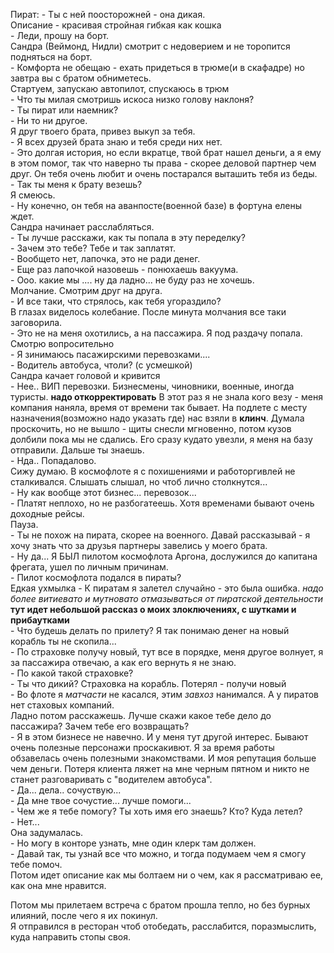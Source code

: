
Пират: - Ты с ней поосторожней - она дикая.  
Описание - красивая стройная гибкая как кошка  
\- Леди, прошу на борт.  
Сандра (Веймонд, Нидли) смотрит с недоверием и не торопится подняться на борт.  
\- Комфорта не обещаю - ехать придеться в трюме(и в скафадре) но завтра вы с братом обниметесь.  
Стартуем, запускаю автопилот, спускаюсь в трюм  
\- Что ты милая смотришь искоса низко голову наклоня?  
\- Ты пират или наемник?  
\- Ни то ни другое.  
Я друг твоего брата, привез выкуп за тебя.  
\- Я всех друзей брата знаю и тебя среди них нет.  
\- Это долгая история, но если вкратце, твой брат нашел деньги, а я ему в этом помог,
так что наверно ты права - скорее деловой партнер чем друг.
Он тебя очень любит и очень постарался выташить тебя из беды.  
\- Так ты меня к брату везешь?  
Я смеюсь.  
\- Ну конечно, он тебя на аванпосте(военной базе) в фортуна елены ждет.  
Сандра начинает расслабляться.  
\- Ты лучше расскажи, как ты попала в эту переделку?  
\- Зачем это тебе? Тебе и так заплатят.  
\- Вообщето нет, лапочка, это не ради денег.  
\- Еще раз лапочкой назовешь - понюхаешь вакуума.  
\- Ооо. какие мы .... ну да ладно... не буду раз не хочешь.  
Молчание. Смотрим друг на друга.  
\- И все таки, что стрялось, как тебя угораздило?  
В глазах виделось колебание. После минута молчания все таки заговорила.  
\- Это не на меня охотились, а на пассажира. Я под раздачу попала.  
Смотрю вопросительно  
\- Я зинимаюсь пасажирскими перевозками....  
\- Водитель автобуса, чтоли?  (с усмешкой)  
Сандра качает головой и кривится  
\- Нее..
ВИП перевозки.
Бизнесмены, чиновники, военные, иногда туристы.
**надо откорректировать**
В этот раз я не знала кого везу - меня компания наняла, время от времени так бывает.
На подлете с месту назначения(возможно надо указать где) нас взяли в **клинч**.
Думала проскочить, но не вышло - щиты снесли мгновенно, потом кузов долбили пока мы не сдались.
Его сразу кудато увезли, я меня на базу отправили. Дальше ты знаешь.  
\- Нда.. Попадалово.  
Сижу думаю. В космофлоте я с похишениями и работоргивлей не сталкивался. Слышать слышал, но чтоб лично столкнутся...  
\- Ну как вообще этот бизнес... перевозок...  
\- Платят неплохо, но не разбогатеешь.
Хотя временами бывают очень доходные рейсы.  
Пауза.  
\- Ты не похож на пирата, скорее на военного. Давай рассказывай - я хочу знать что за друзья партнеры завелись у моего брата.  
\- Ну да... Я БЫЛ пилотом космофлота Аргона, дослужился до капитана фрегата, ушел по личным причинам.  
\- Пилот космофлота подался в пираты?  
Едкая ухмылка
\- К пиратам я залетел случайно - это была ошибка.
*надо более витиевато и мутновато отмазываться от пиратской деятельности*  
**тут идет небольшой рассказ о моих злоключениях, с шутками и прибаутками**  
\- Что будешь делать по прилету? Я так понимаю денег на новый корабль ты не скопила...  
\- По страховке получу новый, тут все в порядке, меня другое волнует, я за пассажира отвечаю, а как его вернуть я не знаю.  
\- По какой такой страховке?  
\- Ты что дикий? Страховка на корабль. Потерял - получи новый  
\- Во флоте я *матчасти* не касался, этим *завхоз* нанимался.
А у пиратов нет стаховых компаний.  
Ладно потом расскажешь.
Лучше скажи какое тебе дело до пассажира?
Зачем тебе его возвращать?  
\- Я в этом бизнесе не навечно.
И у меня тут другой интерес.
Бывают очень полезные персонажи проскакивют. 
Я за время работы обзавелась очень полезными знакомствами.
И моя репутация больше чем деньги.
Потеря клиента ляжет на мне черным пятном и никто не станет разговаривать с "водителем автобуса".  
\- Да... дела.. сочуствую...  
\- Да мне твое сочустие... лучше помоги...  
\- Чем же я тебе помогу?
Ты хоть имя его знаешь?
Кто? Куда летел?  
\- Нет...  
Она задумалась.  
\- Но могу в конторе узнать, мне один клерк там должен.  
\- Давай так, ты узнай все что можно, и тогда подумаем чем я смогу тебе помоч.  
Потом идет описание как мы болтаем ни о чем, как я рассматриваю ее, как она мне нравится.  

Потом мы прилетаем встреча с братом прошла тепло, но без бурных илияний, после чего я их покинул.  
Я отправился в ресторан чтоб отобедать, расслабится, поразмыслить, куда направить стопы своя.  
